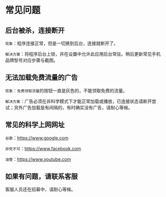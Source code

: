 # 常见问题 #

## 后台被杀，连接断开 ##

`现象`：程序连接正常，但是一切换到后台，连接就断开了。

`解决方案`：将程序后台上锁，并在设置中允许此应用后台常驻。稍后更新常见手机品牌型号对应步骤与截图。

## 无法加载免费流量的广告 ##

`现象`：`免费领取流量`的按钮一直是灰色的，不能领取免费的流量。

`解决方案`：广告必须在非科学模式下才能正常加载或播放，已连接状态请断开尝试；另外广告加载是有间隔的，有时确实没有广告，请耐心等候。

## 常见的科学上网网址 ##

`谷歌`：https://www.google.com

`非死不可`：https://www.facebook.com 

`油管`：https://www.youtube.com

## 如果有问题，请联系客服 ##

客服人员还在招募中，请耐心等候。
